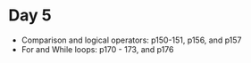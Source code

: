 # Day 5

- Comparison and logical operators: p150-151, p156, and p157
- For and While loops: p170 - 173, and p176
